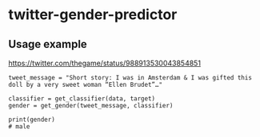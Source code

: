 # twitter-gender-predictor
## Usage example
https://twitter.com/thegame/status/988913530043854851
```
tweet_message = "Short story: I was in Amsterdam & I was gifted this doll by a very sweet woman “Ellen Brudet”…"

classifier = get_classifier(data, target)
gender = get_gender(tweet_message, classifier)

print(gender)
# male

```
